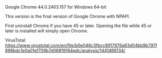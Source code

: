 Google Chrome 44.0.2403.157 for Windows 64-bit

This version is the final version of Google Chrome with NPAPI.

First uninstall Chrome if you have 45 or later. Opening the file while 45 or later is installed will simply open Chrome.

VirusTotal: https://www.virustotal.com/en/file/b0e046c3fbcc8917976a63d04bb9b797f898bdc1e0a01ef709b7d06819164edc/analysis/1441466134/
